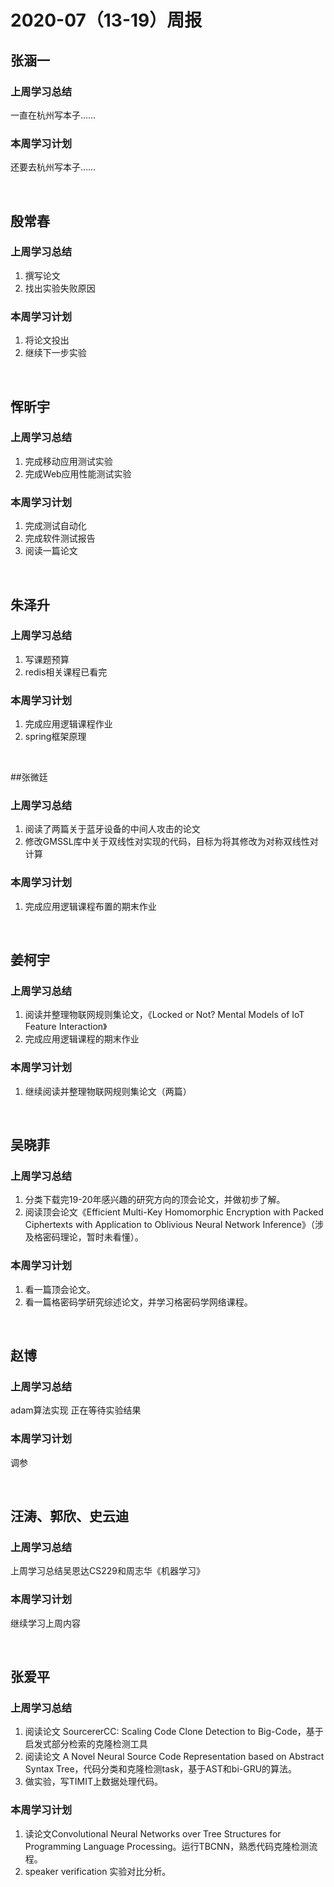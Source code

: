 # 2020-07（13-19）周报

## 张涵一
### 上周学习总结
一直在杭州写本子……

### 本周学习计划
还要去杭州写本子……

&nbsp;

## 殷常春
### 上周学习总结
1. 撰写论文
2. 找出实验失败原因

### 本周学习计划
1. 将论文投出
2. 继续下一步实验

&nbsp;

## 恽昕宇
### 上周学习总结
1. 完成移动应用测试实验
2. 完成Web应用性能测试实验

### 本周学习计划
1. 完成测试自动化
2. 完成软件测试报告
3. 阅读一篇论文

&nbsp;


## 朱泽升
### 上周学习总结
1. 写课题预算
2. redis相关课程已看完

### 本周学习计划
1. 完成应用逻辑课程作业
2. spring框架原理

&nbsp;


##张微廷
### 上周学习总结
1. 阅读了两篇关于蓝牙设备的中间人攻击的论文
2. 修改GMSSL库中关于双线性对实现的代码，目标为将其修改为对称双线性对计算

### 本周学习计划
1. 完成应用逻辑课程布置的期末作业

&nbsp;


## 姜柯宇
### 上周学习总结
1. 阅读并整理物联网规则集论文，《Locked or Not? Mental Models of IoT Feature Interaction》
2. 完成应用逻辑课程的期末作业

### 本周学习计划
1. 继续阅读并整理物联网规则集论文（两篇）

&nbsp;


## 吴晓菲
### 上周学习总结
1. 分类下载完19-20年感兴趣的研究方向的顶会论文，并做初步了解。
2.  阅读顶会论文《Efficient Multi-Key Homomorphic Encryption with Packed Ciphertexts with Application to Oblivious Neural Network Inference》（涉及格密码理论，暂时未看懂）。

### 本周学习计划
1. 看一篇顶会论文。
2. 看一篇格密码学研究综述论文，并学习格密码学网络课程。

&nbsp;


## 赵博
### 上周学习总结
adam算法实现 正在等待实验结果

### 本周学习计划
调参


&nbsp;



## 汪涛、郭欣、史云迪
### 上周学习总结
上周学习总结吴恩达CS229和周志华《机器学习》

### 本周学习计划
继续学习上周内容	

&nbsp;

## 张爱平
### 上周学习总结
1. 阅读论文 SourcererCC: Scaling Code Clone Detection to Big-Code，基于启发式部分检索的克隆检测工具
2. 阅读论文 A Novel Neural Source Code Representation based on Abstract Syntax Tree，代码分类和克隆检测task，基于AST和bi-GRU的算法。
3. 做实验，写TIMIT上数据处理代码。


### 本周学习计划
1. 读论文Convolutional Neural Networks over Tree Structures for Programming Language Processing。运行TBCNN，熟悉代码克隆检测流程。
2. speaker verification 实验对比分析。
